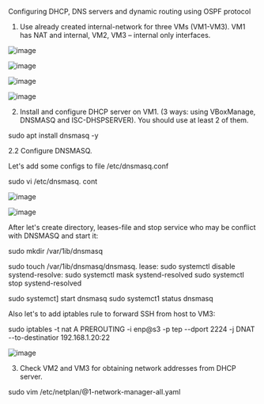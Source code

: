 Configuring DHCP, DNS servers and dynamic routing using OSPF protocol

1. Use already created internal-network for three VMs (VM1-VM3). VM1 has NAT and internal, VM2, VM3 – internal only interfaces.

![image](https://user-images.githubusercontent.com/97533533/163807218-948b58a6-5100-407d-9de8-65a36ba534ce.png)

![image](https://user-images.githubusercontent.com/97533533/163807273-b824c17d-32ad-4bfc-8b4c-d885100e288f.png)

![image](https://user-images.githubusercontent.com/97533533/163807351-2a668a1c-66e8-44a7-8dc8-aeeba1d03949.png)

![image](https://user-images.githubusercontent.com/97533533/163807387-622c6a0b-2f30-487a-aa2e-88015064869b.png)

2. Install and configure DHCP server on VM1. (3 ways: using VBoxManage, DNSMASQ and ISC-DHSPSERVER). You should use at least 2 of them.

sudo apt install dnsmasq -y

2.2 Configure DNSMASQ.

Let's add some configs to file /etc/dnsmasq.conf

sudo vi /etc/dnsmasq. cont

![image](https://user-images.githubusercontent.com/97533533/163823918-4da8981c-94bb-48e0-ab64-809b4a84af75.png)

![image](https://user-images.githubusercontent.com/97533533/163823984-99e68944-11cd-42d3-ba33-b729d72aef5a.png)

After let's create directory, leases-file and stop service who may be conflict with DNSMASQ and start it:

sudo mkdir /var/1ib/dnsmasq

sudo touch /var/1ib/dnsmasq/dnsmasq. lease: sudo systemctl disable systend-resolve: sudo systemctl mask systend-resolved sudo systemctl stop systend-resolved

sudo systemct] start dnsmasq sudo systemct1 status dnsmasq

Also let's to add iptables rule to forward SSH from host to VM3:

sudo iptables -t nat A PREROUTING -i enp@s3 -p tep --dport 2224 -j DNAT --to-destinatior 192.168.1.20:22

![image](https://user-images.githubusercontent.com/97533533/163824144-cc351846-fb59-4ac4-abfe-b87470e81fae.png)

3. Check VM2 and VM3 for obtaining network addresses from DHCP server.

sudo vim /etc/netplan/@1-network-manager-all.yaml



















